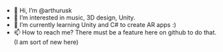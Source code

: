 - 👋 Hi, I’m @arthurusk
- 👀 I’m interested in music, 3D design, Unity.
- 🌱 I’m currently learning Unity and C# to create AR apps :)
- 📫 How to reach me? There must be a feature here on github to do that. (I am sort of new here)

<!---
arthurusk/arthurusk is a ✨ special ✨ repository because its `README.md` (this file) appears on your GitHub profile.
You can click the Preview link to take a look at your changes.
--->
